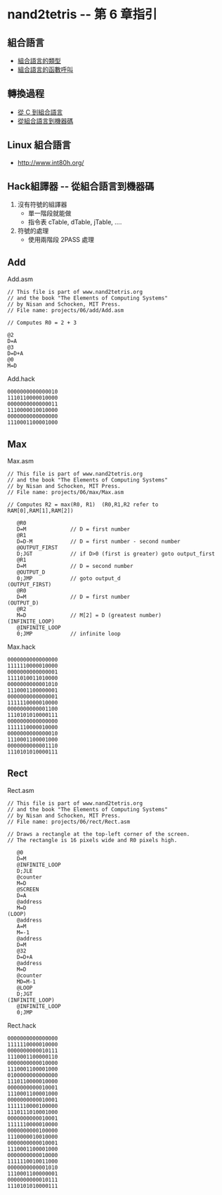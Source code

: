 # nand2tetris -- 第 6 章指引

## 組合語言

* [組合語言的類型](./assemblyType)
* [組合語言的函數呼叫](./assemblyCall)

## 轉換過程

* [從 C 到組合語言](./04)
* [從組合語言到機器碼](./06)

## Linux 組合語言

* http://www.int80h.org/


## Hack組譯器 -- 從組合語言到機器碼

1. 沒有符號的組譯器
    * 單一階段就能做
    * 指令表 cTable, dTable, jTable, ....
2. 符號的處理
    * 使用兩階段 2PASS 處理


## Add

Add.asm

```
// This file is part of www.nand2tetris.org
// and the book "The Elements of Computing Systems"
// by Nisan and Schocken, MIT Press.
// File name: projects/06/add/Add.asm

// Computes R0 = 2 + 3

@2
D=A
@3
D=D+A
@0
M=D
```

Add.hack

```
0000000000000010
1110110000010000
0000000000000011
1110000010010000
0000000000000000
1110001100001000
```

## Max

Max.asm

```
// This file is part of www.nand2tetris.org
// and the book "The Elements of Computing Systems"
// by Nisan and Schocken, MIT Press.
// File name: projects/06/max/Max.asm

// Computes R2 = max(R0, R1)  (R0,R1,R2 refer to  RAM[0],RAM[1],RAM[2])

   @R0
   D=M              // D = first number
   @R1
   D=D-M            // D = first number - second number
   @OUTPUT_FIRST
   D;JGT            // if D>0 (first is greater) goto output_first
   @R1
   D=M              // D = second number
   @OUTPUT_D
   0;JMP            // goto output_d
(OUTPUT_FIRST)
   @R0             
   D=M              // D = first number
(OUTPUT_D)
   @R2
   M=D              // M[2] = D (greatest number)
(INFINITE_LOOP)
   @INFINITE_LOOP
   0;JMP            // infinite loop

```

Max.hack

```
0000000000000000
1111110000010000
0000000000000001
1111010011010000
0000000000001010
1110001100000001
0000000000000001
1111110000010000
0000000000001100
1110101010000111
0000000000000000
1111110000010000
0000000000000010
1110001100001000
0000000000001110
1110101010000111

```


## Rect

Rect.asm

```
// This file is part of www.nand2tetris.org
// and the book "The Elements of Computing Systems"
// by Nisan and Schocken, MIT Press.
// File name: projects/06/rect/Rect.asm

// Draws a rectangle at the top-left corner of the screen.
// The rectangle is 16 pixels wide and R0 pixels high.

   @0
   D=M
   @INFINITE_LOOP
   D;JLE 
   @counter
   M=D
   @SCREEN
   D=A
   @address
   M=D
(LOOP)
   @address
   A=M
   M=-1
   @address
   D=M
   @32
   D=D+A
   @address
   M=D
   @counter
   MD=M-1
   @LOOP
   D;JGT
(INFINITE_LOOP)
   @INFINITE_LOOP
   0;JMP

```

Rect.hack

```
0000000000000000
1111110000010000
0000000000010111
1110001100000110
0000000000010000
1110001100001000
0100000000000000
1110110000010000
0000000000010001
1110001100001000
0000000000010001
1111110000100000
1110111010001000
0000000000010001
1111110000010000
0000000000100000
1110000010010000
0000000000010001
1110001100001000
0000000000010000
1111110010011000
0000000000001010
1110001100000001
0000000000010111
1110101010000111

```